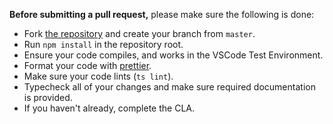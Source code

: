 **Before submitting a pull request,** please make sure the following is done:

- Fork [the repository](https://github.com/jeffreylanters/vsce-npm-package-version-bumper) and create your branch from `master`.
- Run `npm install` in the repository root.
- Ensure your code compiles, and works in the VSCode Test Environment.
- Format your code with [prettier](https://github.com/prettier/prettier).
- Make sure your code lints (`ts lint`).
- Typecheck all of your changes and make sure required documentation is provided.
- If you haven't already, complete the CLA.
